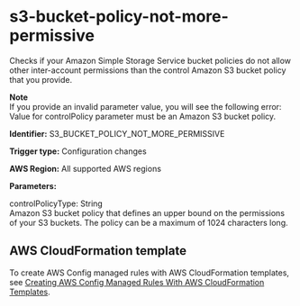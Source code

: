 # s3\-bucket\-policy\-not\-more\-permissive<a name="s3-bucket-policy-not-more-permissive"></a>

Checks if your Amazon Simple Storage Service bucket policies do not allow other inter\-account permissions than the control Amazon S3 bucket policy that you provide\.

**Note**  
If you provide an invalid parameter value, you will see the following error: Value for controlPolicy parameter must be an Amazon S3 bucket policy\. 

**Identifier:** S3\_BUCKET\_POLICY\_NOT\_MORE\_PERMISSIVE

**Trigger type:** Configuration changes

**AWS Region:** All supported AWS regions

**Parameters:**

controlPolicyType: String  
Amazon S3 bucket policy that defines an upper bound on the permissions of your S3 buckets\. The policy can be a maximum of 1024 characters long\.

## AWS CloudFormation template<a name="w29aac11c33c17b7d345c17"></a>

To create AWS Config managed rules with AWS CloudFormation templates, see [Creating AWS Config Managed Rules With AWS CloudFormation Templates](aws-config-managed-rules-cloudformation-templates.md)\.